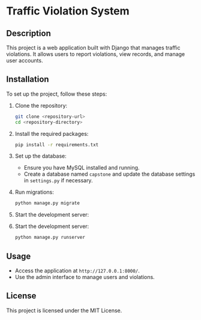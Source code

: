# Traffic Violation System

## Description
This project is a web application built with Django that manages traffic violations. It allows users to report violations, view records, and manage user accounts.

## Installation
To set up the project, follow these steps:

1. Clone the repository:
   ```bash
   git clone <repository-url>
   cd <repository-directory>
   ```

2. Install the required packages:
   ```bash
   pip install -r requirements.txt
   ```

3. Set up the database:
   - Ensure you have MySQL installed and running.
   - Create a database named `capstone` and update the database settings in `settings.py` if necessary.

4. Run migrations:
   ```bash
   python manage.py migrate
   ```

5. Start the development server:

5. Start the development server:
   ```bash
   python manage.py runserver
   ```

## Usage
- Access the application at `http://127.0.0.1:8000/`.
- Use the admin interface to manage users and violations.

## License
This project is licensed under the MIT License.
